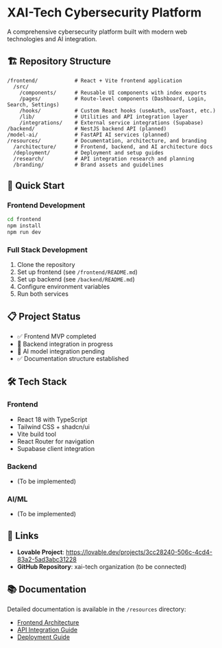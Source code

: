 # XAI-Tech Cybersecurity Platform

A comprehensive cybersecurity platform built with modern web technologies and AI integration.

## 🏗️ Repository Structure

```
/frontend/            # React + Vite frontend application
  /src/
    /components/      # Reusable UI components with index exports
    /pages/           # Route-level components (Dashboard, Login, Search, Settings)
    /hooks/           # Custom React hooks (useAuth, useToast, etc.)
    /lib/             # Utilities and API integration layer
    /integrations/    # External service integrations (Supabase)
/backend/             # NestJS backend API (planned)
/model-ai/            # FastAPI AI services (planned)
/resources/           # Documentation, architecture, and branding
  /architecture/      # Frontend, backend, and AI architecture docs
  /deployment/        # Deployment and setup guides
  /research/          # API integration research and planning
  /branding/          # Brand assets and guidelines
```

## 🚀 Quick Start

### Frontend Development

```bash
cd frontend
npm install
npm run dev
```

### Full Stack Development

1. Clone the repository
2. Set up frontend (see `/frontend/README.md`)
3. Set up backend (see `/backend/README.md`)
4. Configure environment variables
5. Run both services

## 📋 Project Status

- ✅ Frontend MVP completed
- 🔄 Backend integration in progress
- 🔄 AI model integration pending
- ✅ Documentation structure established

## 🛠️ Tech Stack

### Frontend

- React 18 with TypeScript
- Tailwind CSS + shadcn/ui
- Vite build tool
- React Router for navigation
- Supabase client integration

### Backend

- (To be implemented)

### AI/ML

- (To be implemented)

## 🔗 Links

- **Lovable Project**: https://lovable.dev/projects/3cc28240-506c-4cd4-83a2-5ad3abc31228
- **GitHub Repository**: xai-tech organization (to be connected)

## 📚 Documentation

Detailed documentation is available in the `/resources` directory:

- [Frontend Architecture](resources/frontend-architecture.md)
- [API Integration Guide](resources/api-integration.md)
- [Deployment Guide](resources/deployment.md)
